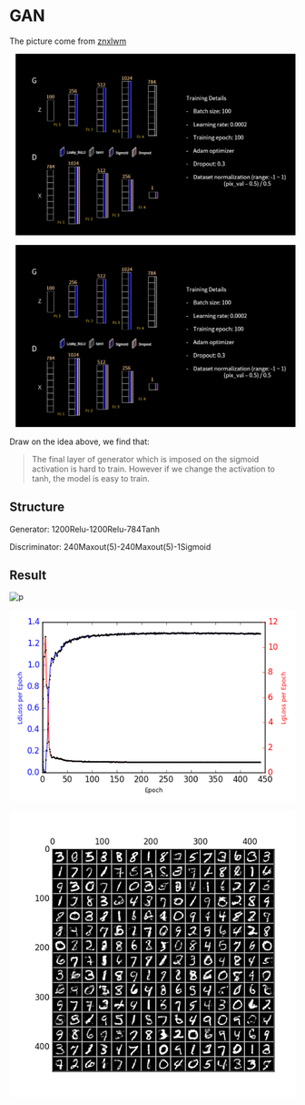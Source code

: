 # GAN
The picture come from [znxlwm](https://github.com/znxlwm/tensorflow-MNIST-GAN-DCGAN)

![GAN](./Pic/tensorflow_GAN.png)

![DCGAN](./Pic/tensorflow_GAN.png)

Draw on the idea above, we find that: 

> The final layer of generator which is imposed on the sigmoid activation is hard to train. However if we change the activation to tanh,
the model is easy to train.

## Structure

Generator: 1200Relu-1200Relu-784Tanh

Discriminator: 240Maxout(5)-240Maxout(5)-1Sigmoid

## Result
![p](./Pic/Test.gif)

![p](./Pic/loss_gan.png)

![p](./Pic/train_440.png)


